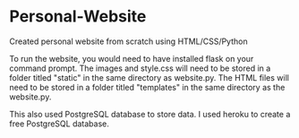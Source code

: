 # Personal-Website
Created personal website from scratch using HTML/CSS/Python

To run the website, you would need to have installed flask on your command prompt. The images and style.css will need to be stored in a folder titled "static" in the same directory as website.py. The HTML files will need to be stored in a folder titled "templates" in the same directory as the website.py.

This also used PostgreSQL database to store data. I used heroku to create a free PostgreSQL database.
